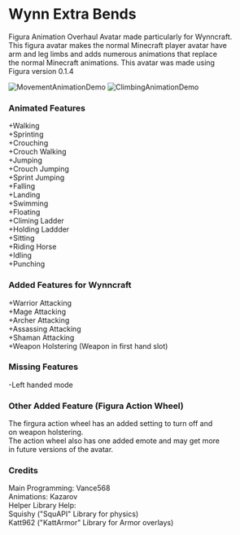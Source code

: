# Wynn Extra Bends
Figura Animation Overhaul Avatar made particularly for Wynncraft.\
This figura avatar makes the normal Minecraft player avatar have\
arm and leg limbs and adds numerous animations that replace\
the normal Minecraft animations. This avatar was made using\
Figura version 0.1.4

![MovementAnimationDemo](https://github.com/emart126/AnimationsPlus/assets/125086504/ad378241-bdb0-43a9-8d58-9f0e7041f687)
![ClimbingAnimationDemo](https://github.com/emart126/AnimationsPlus/assets/125086504/65b0baa1-a695-4efc-825c-3cfb761c2ccd)

### Animated Features
+Walking\
+Sprinting\
+Crouching\
+Crouch Walking\
+Jumping\
+Crouch Jumping\
+Sprint Jumping\
+Falling\
+Landing\
+Swimming\
+Floating\
+Climing Ladder\
+Holding Laddder\
+Sitting\
+Riding Horse\
+Idling\
+Punching

### Added Features for Wynncraft
+Warrior Attacking\
+Mage Attacking\
+Archer Attacking\
+Assassing Attacking\
+Shaman Attacking\
+Weapon Holstering (Weapon in first hand slot)

### Missing Features
-Left handed mode

### Other Added Feature (Figura Action Wheel)
The firgura action wheel has an added setting to turn off and\
on weapon holstering.\
The action wheel also has one added emote and may get more\
in future versions of the avatar.

### Credits
Main Programming: Vance568\
Animations: Kazarov\
Helper Library Help:\
Squishy ("SquAPI" Library for physics)\
Katt962 ("KattArmor" Library for Armor overlays)
